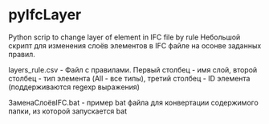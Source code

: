 # pyIfcLayer
Python scrip to change layer of element in IFC file by rule
Небольшой скрипт для изменения слоёв элементов в IFC файле на осонве заданных правил. 

layers_rule.csv - Файл с правилами. Первый столбец - имя слой, второй столбец - тип элемента (All - все типы), третий столбец - ID элемента (поддерживаются regexp выражения)

ЗаменаСлоёвIFC.bat - пример bat файла для конвертации содержимого папки, из которой запускается bat

